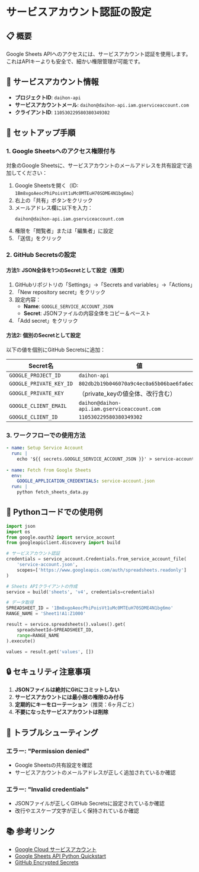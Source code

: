 # サービスアカウント認証の設定

## 📋 概要
Google Sheets APIへのアクセスには、サービスアカウント認証を使用します。これはAPIキーよりも安全で、細かい権限管理が可能です。

## 🔐 サービスアカウント情報

- **プロジェクトID**: `daihon-api`
- **サービスアカウントメール**: `daihon@daihon-api.iam.gserviceaccount.com`
- **クライアントID**: `110530229580380349302`

## 🚀 セットアップ手順

### 1. Google Sheetsへのアクセス権限付与

対象のGoogle Sheetsに、サービスアカウントのメールアドレスを共有設定で追加してください：

1. Google Sheetsを開く（ID: `1Bm8xgoAeocPhiPoisVt1uMc0MTEuH70SDME4N1bg6mo`）
2. 右上の「共有」ボタンをクリック
3. メールアドレス欄に以下を入力：
   ```
   daihon@daihon-api.iam.gserviceaccount.com
   ```
4. 権限を「閲覧者」または「編集者」に設定
5. 「送信」をクリック

### 2. GitHub Secretsの設定

#### 方法1: JSON全体を1つのSecretとして設定（推奨）

1. GitHubリポジトリの「Settings」→「Secrets and variables」→「Actions」
2. 「New repository secret」をクリック
3. 設定内容：
   - **Name**: `GOOGLE_SERVICE_ACCOUNT_JSON`
   - **Secret**: JSONファイルの内容全体をコピー＆ペースト
4. 「Add secret」をクリック

#### 方法2: 個別のSecretとして設定

以下の値を個別にGitHub Secretsに追加：

| Secret名 | 値 |
|----------|-----|
| `GOOGLE_PROJECT_ID` | `daihon-api` |
| `GOOGLE_PRIVATE_KEY_ID` | `802db2b19b046070a9c4ec0a65b06bae6fa6ec6d` |
| `GOOGLE_PRIVATE_KEY` | （private_keyの値全体、改行含む） |
| `GOOGLE_CLIENT_EMAIL` | `daihon@daihon-api.iam.gserviceaccount.com` |
| `GOOGLE_CLIENT_ID` | `110530229580380349302` |

### 3. ワークフローでの使用方法

```yaml
- name: Setup Service Account
  run: |
    echo '${{ secrets.GOOGLE_SERVICE_ACCOUNT_JSON }}' > service-account.json
    
- name: Fetch from Google Sheets
  env:
    GOOGLE_APPLICATION_CREDENTIALS: service-account.json
  run: |
    python fetch_sheets_data.py
```

## 📝 Pythonコードでの使用例

```python
import json
import os
from google.oauth2 import service_account
from googleapiclient.discovery import build

# サービスアカウント認証
credentials = service_account.Credentials.from_service_account_file(
    'service-account.json',
    scopes=['https://www.googleapis.com/auth/spreadsheets.readonly']
)

# Sheets APIクライアントの作成
service = build('sheets', 'v4', credentials=credentials)

# データ取得
SPREADSHEET_ID = '1Bm8xgoAeocPhiPoisVt1uMc0MTEuH70SDME4N1bg6mo'
RANGE_NAME = 'Sheet1!A1:Z1000'

result = service.spreadsheets().values().get(
    spreadsheetId=SPREADSHEET_ID,
    range=RANGE_NAME
).execute()

values = result.get('values', [])
```

## 🔒 セキュリティ注意事項

1. **JSONファイルは絶対にGitにコミットしない**
2. **サービスアカウントには最小限の権限のみ付与**
3. **定期的にキーをローテーション**（推奨：6ヶ月ごと）
4. **不要になったサービスアカウントは削除**

## 🚨 トラブルシューティング

### エラー: "Permission denied"
- Google Sheetsの共有設定を確認
- サービスアカウントのメールアドレスが正しく追加されているか確認

### エラー: "Invalid credentials"
- JSONファイルが正しくGitHub Secretsに設定されているか確認
- 改行やエスケープ文字が正しく保持されているか確認

## 📚 参考リンク

- [Google Cloud サービスアカウント](https://cloud.google.com/iam/docs/service-accounts)
- [Google Sheets API Python Quickstart](https://developers.google.com/sheets/api/quickstart/python)
- [GitHub Encrypted Secrets](https://docs.github.com/en/actions/security-guides/encrypted-secrets)